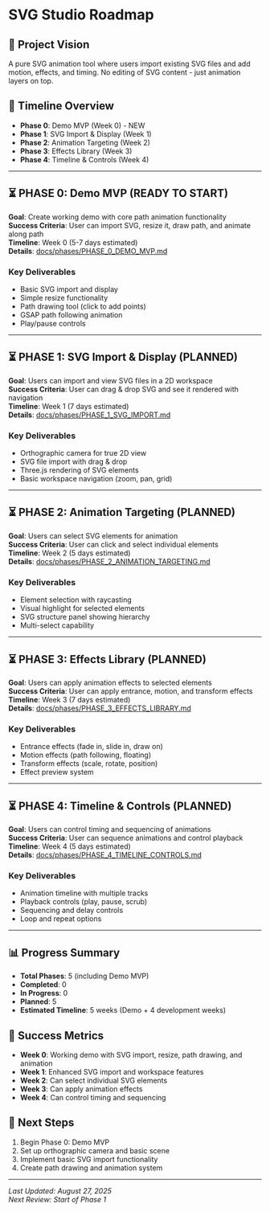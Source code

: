 # SVG Studio Roadmap

## 🎯 Project Vision
A pure SVG animation tool where users import existing SVG files and add motion, effects, and timing. No editing of SVG content - just animation layers on top.

## 📅 Timeline Overview
- **Phase 0**: Demo MVP (Week 0) - NEW
- **Phase 1**: SVG Import & Display (Week 1)
- **Phase 2**: Animation Targeting (Week 2)  
- **Phase 3**: Effects Library (Week 3)
- **Phase 4**: Timeline & Controls (Week 4)

---

## ⏳ PHASE 0: Demo MVP (READY TO START)
**Goal**: Create working demo with core path animation functionality  
**Success Criteria**: User can import SVG, resize it, draw path, and animate along path  
**Timeline**: Week 0 (5-7 days estimated)  
**Details**: [docs/phases/PHASE_0_DEMO_MVP.md](phases/PHASE_0_DEMO_MVP.md)

### Key Deliverables
- Basic SVG import and display
- Simple resize functionality
- Path drawing tool (click to add points)
- GSAP path following animation
- Play/pause controls

---

## ⏳ PHASE 1: SVG Import & Display (PLANNED)
**Goal**: Users can import and view SVG files in a 2D workspace  
**Success Criteria**: User can drag & drop SVG and see it rendered with navigation  
**Timeline**: Week 1 (7 days estimated)  
**Details**: [docs/phases/PHASE_1_SVG_IMPORT.md](phases/PHASE_1_SVG_IMPORT.md)

### Key Deliverables
- Orthographic camera for true 2D view
- SVG file import with drag & drop
- Three.js rendering of SVG elements
- Basic workspace navigation (zoom, pan, grid)

---

## ⏳ PHASE 2: Animation Targeting (PLANNED)
**Goal**: Users can select SVG elements for animation  
**Success Criteria**: User can click and select individual elements  
**Timeline**: Week 2 (5 days estimated)  
**Details**: [docs/phases/PHASE_2_ANIMATION_TARGETING.md](phases/PHASE_2_ANIMATION_TARGETING.md)

### Key Deliverables
- Element selection with raycasting
- Visual highlight for selected elements
- SVG structure panel showing hierarchy
- Multi-select capability

---

## ⏳ PHASE 3: Effects Library (PLANNED)
**Goal**: Users can apply animation effects to selected elements  
**Success Criteria**: User can apply entrance, motion, and transform effects  
**Timeline**: Week 3 (7 days estimated)  
**Details**: [docs/phases/PHASE_3_EFFECTS_LIBRARY.md](phases/PHASE_3_EFFECTS_LIBRARY.md)

### Key Deliverables
- Entrance effects (fade in, slide in, draw on)
- Motion effects (path following, floating)
- Transform effects (scale, rotate, position)
- Effect preview system

---

## ⏳ PHASE 4: Timeline & Controls (PLANNED)
**Goal**: Users can control timing and sequencing of animations  
**Success Criteria**: User can sequence animations and control playback  
**Timeline**: Week 4 (5 days estimated)  
**Details**: [docs/phases/PHASE_4_TIMELINE_CONTROLS.md](phases/PHASE_4_TIMELINE_CONTROLS.md)

### Key Deliverables
- Animation timeline with multiple tracks
- Playback controls (play, pause, scrub)
- Sequencing and delay controls
- Loop and repeat options

---

## 📊 Progress Summary
- **Total Phases**: 5 (including Demo MVP)
- **Completed**: 0
- **In Progress**: 0
- **Planned**: 5
- **Estimated Timeline**: 5 weeks (Demo + 4 development weeks)

## 🎯 Success Metrics
- **Week 0**: Working demo with SVG import, resize, path drawing, and animation
- **Week 1**: Enhanced SVG import and workspace features
- **Week 2**: Can select individual SVG elements
- **Week 3**: Can apply animation effects
- **Week 4**: Can control timing and sequencing

## 🔄 Next Steps
1. Begin Phase 0: Demo MVP
2. Set up orthographic camera and basic scene
3. Implement basic SVG import functionality
4. Create path drawing and animation system

---

*Last Updated: August 27, 2025*  
*Next Review: Start of Phase 1*
